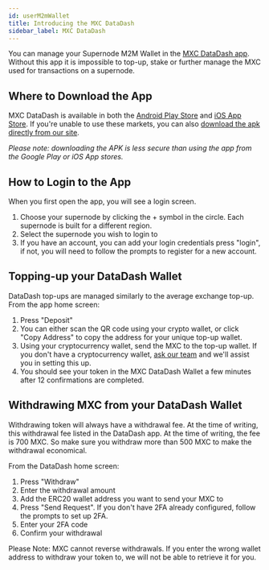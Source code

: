 ```yaml
---
id: userM2mWallet
title: Introducing the MXC DataDash
sidebar_label: MXC DataDash
---
```


You can manage your Supernode M2M Wallet in the [MXC DataDash app](http://onelink.to/ad4msa). Without this app it is impossible to top-up, stake or further manage the MXC used for transactions on a supernode.

## Where to Download the App

MXC DataDash is available in both the [Android Play Store](https://play.google.com/store/apps/details?id=com.mxc.smartcity) and [iOS App Store](https://apps.apple.com/app/mxc-datadash/id1509218470). If you're unable to use these markets, you can also [download the apk directly from our site](https://www.mxc.org/app/).

*Please note: downloading the APK is less secure than using the app from the Google Play or iOS App stores.*

## How to Login to the App
When you first open the app, you will see a login screen.

1. Choose your supernode by clicking the + symbol in the circle. Each supernode is built for a different region.
1. Select the supernode you wish to login to
1. If you have an account, you can add your login credentials press "login", if not, you will need to follow the prompts to register for a new account.


## Topping-up your DataDash Wallet
DataDash top-ups are managed similarly to the average exchange top-up. From the app home screen:
1. Press "Deposit"
1. You can either scan the QR code using your crypto wallet, or click "Copy Address" to copy the address for your unique top-up wallet.
1. Using your cryptocurrency wallet, send the MXC to the top-up wallet. If you don't have a cryptocurrency wallet, [ask our team](https://discord.gg/fbyCMa3) and we'll assist you in setting this up.
1. You should see your token in the MXC DataDash Wallet a few minutes after 12 confirmations are completed.

## Withdrawing MXC from your DataDash Wallet
Withdrawing token will always have a withdrawal fee. At the time of writing, this withdrawal fee listed in the DataDash app. At the time of writing, the fee is 700 MXC. So make sure you withdraw more than 500 MXC to make the withdrawal economical. 

From the DataDash home screen:
1. Press "Withdraw"
1. Enter the withdrawal amount
1. Add the ERC20 wallet address you want to send your MXC to
1. Press "Send Request". If you don't have 2FA already configured, follow the prompts to set up 2FA.
1. Enter your 2FA code
1. Confirm your withdrawal

Please Note: MXC cannot reverse withdrawals. If you enter the wrong wallet address to withdraw your token to, we will not be able to retrieve it for you.